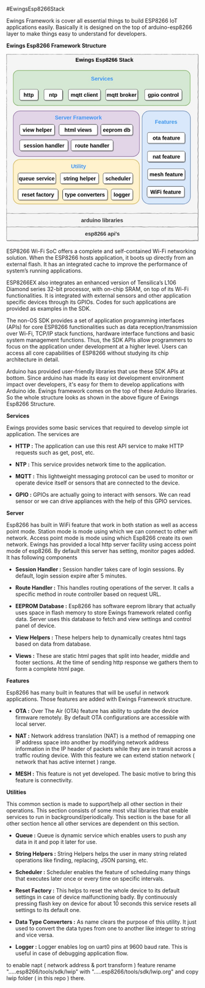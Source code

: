 #EwingsEsp8266Stack

Ewings Framework is cover all essential things to build ESP8266 IoT applications easily. 
Basically it is designed on the top of arduino-esp8266 layer to make things easy to understand for developers.


**Ewings Esp8266 Framework Structure**


![Ewings Esp8266 Framework Structure](doc/ewings_stack.jpg)

ESP8266 Wi-Fi SoC offers a complete and self-contained Wi-Fi networking solution. When the ESP8266 hosts application, it boots up directly from an external flash. 
It has an integrated cache to improve the performance of system’s running applications.

ESP8266EX also integrates an enhanced version of Tensilica’s L106 Diamond series 32-bit processor, with on-chip SRAM, on top of its Wi-Fi functionalities. 
It is integrated with external sensors and other application specific devices through its GPIOs. Codes for such applications are provided as examples in the SDK.

The non-OS SDK provides a set of application programming interfaces (APIs) for core ESP8266 functionalities such as data reception/transmission over Wi-Fi, TCP/IP stack functions, hardware interface functions and basic system management functions. 
Thus, the SDK APIs allow programmers to focus on the application under development at a higher level. Users can access all core capabilities of ESP8266 without studying its chip architecture in detail.

Arduino has provided user-friendly libraries that use these SDK APIs at bottom. Since arduino has made its easy iot development environment impact over developers, it's easy for them to develop applications with Arduino ide.
Ewings framework comes on the top of these Arduino libraries. So the whole structure looks as shown in the above figure of Ewings Esp8266 Structure.

**Services**

Ewings provides some basic services that required to develop simple iot application. The services are

* **HTTP :**
The application can use this rest API service to make HTTP requests such as get, post, etc.
 
* **NTP :**
This service provides network time to the application.
 
* **MQTT :**
This lightweight messaging protocol can be used to monitor or operate device itself or sensors that are connected to the device.
 
* **GPIO :**
GPIOs are actually going to interact with sensors. We can read sensor or we can drive appliances with the help of this GPIO services.


**Server**

Esp8266 has built in WiFi feature that work in both station as well as access point mode. Station mode is mode using which we can connect to other wifi network. Access point mode is mode using which Esp8266 create its own network.
Ewings has provided a local http server facility using access point mode of esp8266. By default this server has setting, monitor pages added. It has following components

* **Session Handler :**
Session handler takes care of login sessions. By default, login session expire after 5 minutes.
 
* **Route Handler :**
This handles routing operations of the server. It calls a specific method in route controller based on request URL.
 
* **EEPROM Database :**
Esp8266 has software eeprom library that actually uses space in flash memory to store Ewings framework related config data. Server uses this database to fetch and view settings and control panel of device.
 
* **View Helpers :**
These helpers help to dynamically creates html tags based on data from database.
 
* **Views :**
These are static html pages that split into header, middle and footer sections. At the time of sending http response we gathers them to form a complete html page.


**Features**

Esp8266 has many built in features that will be useful in network applications. Those features are added with Ewings Framework structure.

* **OTA :**
Over The Air (OTA) feature has ability to update the device firmware remotely. By default OTA configurations are accessible with local server.
 
* **NAT :**
Network address translation (NAT) is a method of remapping one IP address space into another by modifying network address information in the IP header of packets while they are in transit across a traffic routing device. With this feature we can extend station network ( network that has active internet ) range.
 
* **MESH :**
This feature is not yet developed. The basic motive to bring this feature is connectivity.


**Utilities**

This common section is made to support/help all other section in their operations. This section consists of some most vital libraries that enable services to run in background/periodically. This section is the base for all other section hence all other services are dependent on this section.

* **Queue :**
Queue is dynamic service which enables users to push any data in it and pop it later for use.
 
* **String Helpers :**
String Helpers helps the user in many string related operations like finding, replacing, JSON parsing, etc.
 
* **Scheduler :**
Scheduler enables the feature of scheduling many things that executes later once or every time on specific intervals.
 
* **Reset Factory :**
This helps to reset the whole device to its default settings in case of device malfunctioning badly. By continuously pressing flash key on device for about 10 seconds this service resets all settings to its default one.
 
* **Data Type Converters :**
As name clears the purpose of this utility. It just used to convert the data types from one to another like integer to string and vice versa.
 
* **Logger :**
Logger enables log on uart0 pins at 9600 baud rate. This is useful in case of debugging application flow.


to enable napt ( network address & port transform ) feature
rename ".....esp8266/tools/sdk/lwip" with ".....esp8266/tools/sdk/lwip.org" and copy lwip folder ( in this repo ) there.
